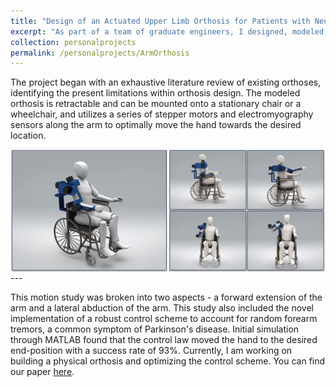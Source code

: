 ```yaml
---
title: "Design of an Actuated Upper Limb Orthosis for Patients with Neurodegenerative Diseases"
excerpt: "As part of a team of graduate engineers, I designed, modeled and simulated a 5 DOF arm orthosis to enhance reaching and grasping functionality for patients of early stage ALS and Parkinson's."
collection: personalprojects
permalink: /personalprojects/ArmOrthosis
---
```


The project began with an exhaustive literature review of existing orthoses, identifying the present limitations within orthosis design. The modeled orthosis is retractable and can be mounted onto a stationary chair or a wheelchair, and utilizes a series of stepper motors and electromyography sensors along the arm to optimally move the hand towards the desired location. 

<div style="display: flex;">
  <img src="/images/Orthosis1.jpg" alt="Orthosis 1" style="width: 50%;">
  <img src="/images/Orthosis2.png" alt="Orthosis 2" style="width: 50%;">
</div>
---

This motion study was broken into two aspects - a forward extension of the arm and a lateral abduction of the arm. This study also included the novel implementation of a robust control scheme to account for random forearm tremors, a common symptom of Parkinson's disease. Initial simulation through MATLAB found that the control law moved the hand to the desired end-position with a success rate of 93%. Currently, I am working on building a physical orthosis and optimizing the control scheme. You can find our paper [here](https://drive.google.com/file/d/1mLjgc84zsuDjYVY6H29e8d5glaiHPgP1/view?usp=sharing).
